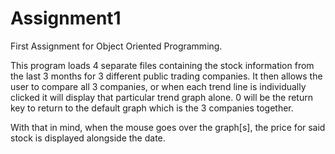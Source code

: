# Assignment1
First Assignment for Object Oriented Programming.

This program loads 4 separate files containing the stock information from the last 3 months for 3 different public trading companies. It then allows the user to compare all 3 companies, or when each trend line is individually clicked it will display that particular trend graph alone. 0 will be the return key to return to the default graph which is the 3 companies together.

With that in mind, when the mouse goes over the graph[s], the price for said stock is displayed alongside the date.
